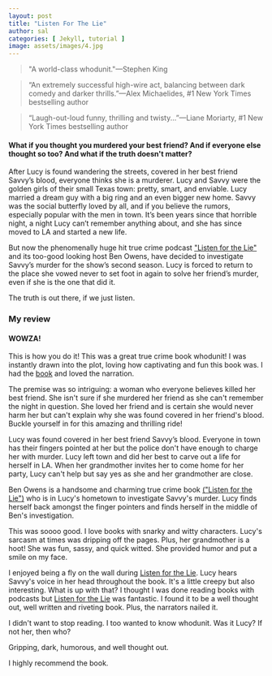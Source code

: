 ```yaml
---
layout: post
title: "Listen For The Lie"
author: sal
categories: [ Jekyll, tutorial ]
image: assets/images/4.jpg
---
```

> "A world-class whodunit."—Stephen King

> “An extremely successful high-wire act, balancing between dark comedy and darker thrills.”—Alex Michaelides, #1 New York Times bestselling author

> “Laugh-out-loud funny, thrilling and twisty...”—Liane Moriarty, #1 New York Times bestselling author

#### What if you thought you murdered your best friend? And if everyone else thought so too? And what if the truth doesn't matter?

After Lucy is found wandering the streets, covered in her best friend Savvy’s blood, everyone thinks she is a murderer. Lucy and Savvy were the golden girls of their small Texas town: pretty, smart, and enviable. Lucy married a dream guy with a big ring and an even bigger new home. Savvy was the social butterfly loved by all, and if you believe the rumors, especially popular with the men in town. It’s been years since that horrible night, a night Lucy can’t remember anything about, and she has since moved to LA and started a new life.

But now the phenomenally huge hit true crime podcast ["Listen for the Lie"](https://amzn.to/3UP7eIP) and its too-good looking host Ben Owens, have decided to investigate Savvy’s murder for the show’s second season. Lucy is forced to return to the place she vowed never to set foot in again to solve her friend’s murder, even if she is the one that did it.

The truth is out there, if we just listen.

### My review

#### WOWZA!

This is how you do it! This was a great true crime book whodunit! I was instantly drawn into the plot, loving how captivating and fun this book was. I had the [book](https://amzn.to/3UP7eIP) and loved the narration. 

The premise was so intriguing: a woman who everyone believes killed her best friend. She isn't sure if she murdered her friend as she can't remember the night in question. She loved her friend and is certain she would never harm her but can't explain why she was found covered in her friend's blood. Buckle yourself in for this amazing and thrilling ride!

Lucy was found covered in her best friend Savvy’s blood. Everyone in town has their fingers pointed at her but the police don't have enough to charge her with murder. Lucy left town and did her best to carve out a life for herself in LA. When her grandmother invites her to come home for her party, Lucy can't help but say yes as she and her grandmother are close.

Ben Owens is a handsome and charming true crime book [("Listen for the Lie")](https://amzn.to/3UP7eIP) who is in Lucy's hometown to investigate Savvy's murder. Lucy finds herself back amongst the finger pointers and finds herself in the middle of Ben's investigation.

This was soooo good. I love books with snarky and witty characters. Lucy's sarcasm at times was dripping off the pages. Plus, her grandmother is a hoot! She was fun, sassy, and quick witted. She provided humor and put a smile on my face.

I enjoyed being a fly on the wall during [Listen for the Lie](https://amzn.to/3UP7eIP). Lucy hears Savvy's voice in her head throughout the book. It's a little creepy but also interesting. What is up with that? I thought I was done reading books with podcasts but [Listen for the Lie](https://amzn.to/3UP7eIP) was fantastic. I found it to be a well thought out, well written and riveting book. Plus, the narrators nailed it. 

I didn't want to stop reading. 
I too wanted to know whodunit. 
Was it Lucy? 
If not her, then who?


Gripping, dark, humorous, and well thought out.

I highly recommend the book.
